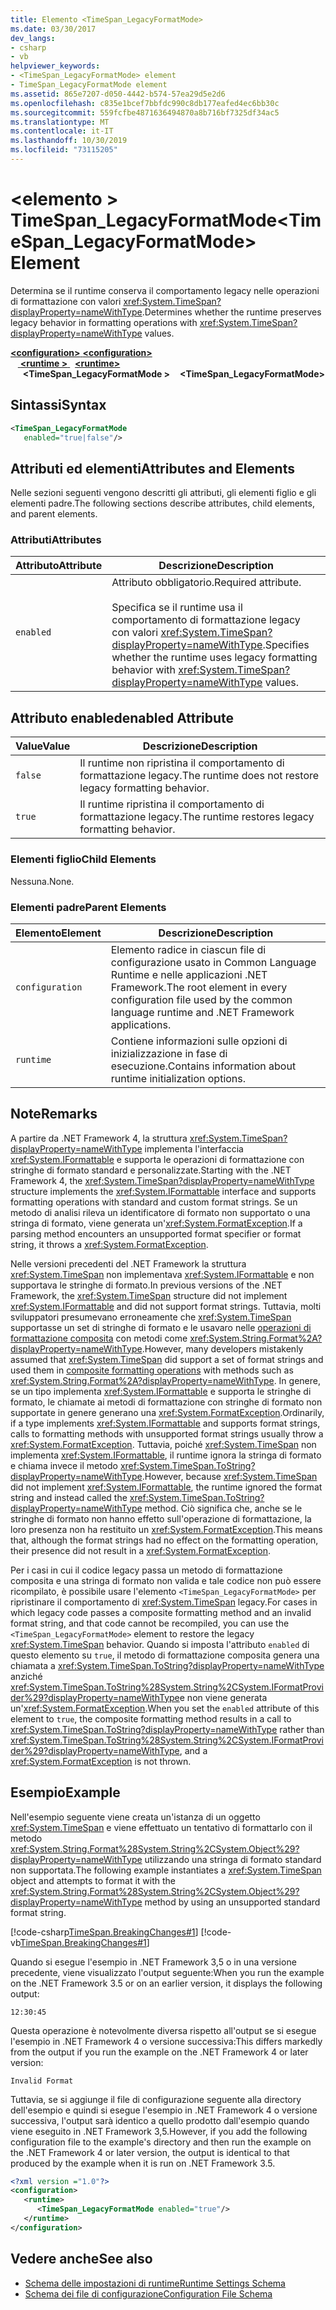 ```yaml
---
title: Elemento <TimeSpan_LegacyFormatMode>
ms.date: 03/30/2017
dev_langs:
- csharp
- vb
helpviewer_keywords:
- <TimeSpan_LegacyFormatMode> element
- TimeSpan_LegacyFormatMode element
ms.assetid: 865e7207-d050-4442-b574-57ea29d5e2d6
ms.openlocfilehash: c835e1bcef7bbfdc990c8db177eafed4ec6bb30c
ms.sourcegitcommit: 559fcfbe4871636494870a8b716bf7325df34ac5
ms.translationtype: MT
ms.contentlocale: it-IT
ms.lasthandoff: 10/30/2019
ms.locfileid: "73115205"
---
```

# <a name="timespan_legacyformatmode-element"></a><span data-ttu-id="48376-102">\<elemento > TimeSpan_LegacyFormatMode</span><span class="sxs-lookup"><span data-stu-id="48376-102">\<TimeSpan_LegacyFormatMode> Element</span></span>

<span data-ttu-id="48376-103">Determina se il runtime conserva il comportamento legacy nelle operazioni di formattazione con valori <xref:System.TimeSpan?displayProperty=nameWithType>.</span><span class="sxs-lookup"><span data-stu-id="48376-103">Determines whether the runtime preserves legacy behavior in formatting operations with <xref:System.TimeSpan?displayProperty=nameWithType> values.</span></span>

<span data-ttu-id="48376-104">[ **\<configuration>** ](../configuration-element.md)</span><span class="sxs-lookup"><span data-stu-id="48376-104">[**\<configuration>**](../configuration-element.md)</span></span>\
<span data-ttu-id="48376-105">&nbsp; &nbsp;[ **\<runtime >** ](runtime-element.md) </span><span class="sxs-lookup"><span data-stu-id="48376-105">&nbsp;&nbsp;[**\<runtime>**](runtime-element.md)</span></span>\
<span data-ttu-id="48376-106">&nbsp;&nbsp;&nbsp;&nbsp; **\<TimeSpan_LegacyFormatMode >**</span><span class="sxs-lookup"><span data-stu-id="48376-106">&nbsp;&nbsp;&nbsp;&nbsp;**\<TimeSpan_LegacyFormatMode>**</span></span>  

## <a name="syntax"></a><span data-ttu-id="48376-107">Sintassi</span><span class="sxs-lookup"><span data-stu-id="48376-107">Syntax</span></span>

```xml
<TimeSpan_LegacyFormatMode
   enabled="true|false"/>
```

## <a name="attributes-and-elements"></a><span data-ttu-id="48376-108">Attributi ed elementi</span><span class="sxs-lookup"><span data-stu-id="48376-108">Attributes and Elements</span></span>

<span data-ttu-id="48376-109">Nelle sezioni seguenti vengono descritti gli attributi, gli elementi figlio e gli elementi padre.</span><span class="sxs-lookup"><span data-stu-id="48376-109">The following sections describe attributes, child elements, and parent elements.</span></span>

### <a name="attributes"></a><span data-ttu-id="48376-110">Attributi</span><span class="sxs-lookup"><span data-stu-id="48376-110">Attributes</span></span>

|<span data-ttu-id="48376-111">Attributo</span><span class="sxs-lookup"><span data-stu-id="48376-111">Attribute</span></span>|<span data-ttu-id="48376-112">Descrizione</span><span class="sxs-lookup"><span data-stu-id="48376-112">Description</span></span>|
|---------------|-----------------|
|`enabled`|<span data-ttu-id="48376-113">Attributo obbligatorio.</span><span class="sxs-lookup"><span data-stu-id="48376-113">Required attribute.</span></span><br /><br /> <span data-ttu-id="48376-114">Specifica se il runtime usa il comportamento di formattazione legacy con valori <xref:System.TimeSpan?displayProperty=nameWithType>.</span><span class="sxs-lookup"><span data-stu-id="48376-114">Specifies whether the runtime uses legacy formatting behavior with <xref:System.TimeSpan?displayProperty=nameWithType> values.</span></span>|

## <a name="enabled-attribute"></a><span data-ttu-id="48376-115">Attributo enabled</span><span class="sxs-lookup"><span data-stu-id="48376-115">enabled Attribute</span></span>

|<span data-ttu-id="48376-116">Value</span><span class="sxs-lookup"><span data-stu-id="48376-116">Value</span></span>|<span data-ttu-id="48376-117">Descrizione</span><span class="sxs-lookup"><span data-stu-id="48376-117">Description</span></span>|
|-----------|-----------------|
|`false`|<span data-ttu-id="48376-118">Il runtime non ripristina il comportamento di formattazione legacy.</span><span class="sxs-lookup"><span data-stu-id="48376-118">The runtime does not restore legacy formatting behavior.</span></span>|
|`true`|<span data-ttu-id="48376-119">Il runtime ripristina il comportamento di formattazione legacy.</span><span class="sxs-lookup"><span data-stu-id="48376-119">The runtime restores legacy formatting behavior.</span></span>|

### <a name="child-elements"></a><span data-ttu-id="48376-120">Elementi figlio</span><span class="sxs-lookup"><span data-stu-id="48376-120">Child Elements</span></span>

<span data-ttu-id="48376-121">Nessuna.</span><span class="sxs-lookup"><span data-stu-id="48376-121">None.</span></span>

### <a name="parent-elements"></a><span data-ttu-id="48376-122">Elementi padre</span><span class="sxs-lookup"><span data-stu-id="48376-122">Parent Elements</span></span>

|<span data-ttu-id="48376-123">Elemento</span><span class="sxs-lookup"><span data-stu-id="48376-123">Element</span></span>|<span data-ttu-id="48376-124">Descrizione</span><span class="sxs-lookup"><span data-stu-id="48376-124">Description</span></span>|
|-------------|-----------------|
|`configuration`|<span data-ttu-id="48376-125">Elemento radice in ciascun file di configurazione usato in Common Language Runtime e nelle applicazioni .NET Framework.</span><span class="sxs-lookup"><span data-stu-id="48376-125">The root element in every configuration file used by the common language runtime and .NET Framework applications.</span></span>|
|`runtime`|<span data-ttu-id="48376-126">Contiene informazioni sulle opzioni di inizializzazione in fase di esecuzione.</span><span class="sxs-lookup"><span data-stu-id="48376-126">Contains information about runtime initialization options.</span></span>|

## <a name="remarks"></a><span data-ttu-id="48376-127">Note</span><span class="sxs-lookup"><span data-stu-id="48376-127">Remarks</span></span>

<span data-ttu-id="48376-128">A partire da .NET Framework 4, la struttura <xref:System.TimeSpan?displayProperty=nameWithType> implementa l'interfaccia <xref:System.IFormattable> e supporta le operazioni di formattazione con stringhe di formato standard e personalizzate.</span><span class="sxs-lookup"><span data-stu-id="48376-128">Starting with the .NET Framework 4, the <xref:System.TimeSpan?displayProperty=nameWithType> structure implements the <xref:System.IFormattable> interface and supports formatting operations with standard and custom format strings.</span></span> <span data-ttu-id="48376-129">Se un metodo di analisi rileva un identificatore di formato non supportato o una stringa di formato, viene generata un'<xref:System.FormatException>.</span><span class="sxs-lookup"><span data-stu-id="48376-129">If a parsing method encounters an unsupported format specifier or format string, it throws a <xref:System.FormatException>.</span></span>

<span data-ttu-id="48376-130">Nelle versioni precedenti del .NET Framework la struttura <xref:System.TimeSpan> non implementava <xref:System.IFormattable> e non supportava le stringhe di formato.</span><span class="sxs-lookup"><span data-stu-id="48376-130">In previous versions of the .NET Framework, the <xref:System.TimeSpan> structure did not implement <xref:System.IFormattable> and did not support format strings.</span></span> <span data-ttu-id="48376-131">Tuttavia, molti sviluppatori presumevano erroneamente che <xref:System.TimeSpan> supportasse un set di stringhe di formato e le usavaro nelle [operazioni di formattazione composita](../../../../standard/base-types/composite-formatting.md) con metodi come <xref:System.String.Format%2A?displayProperty=nameWithType>.</span><span class="sxs-lookup"><span data-stu-id="48376-131">However, many developers mistakenly assumed that <xref:System.TimeSpan> did support a set of format strings and used them in [composite formatting operations](../../../../standard/base-types/composite-formatting.md) with methods such as <xref:System.String.Format%2A?displayProperty=nameWithType>.</span></span> <span data-ttu-id="48376-132">In genere, se un tipo implementa <xref:System.IFormattable> e supporta le stringhe di formato, le chiamate ai metodi di formattazione con stringhe di formato non supportate in genere generano una <xref:System.FormatException>.</span><span class="sxs-lookup"><span data-stu-id="48376-132">Ordinarily, if a type implements <xref:System.IFormattable> and supports format strings, calls to formatting methods with unsupported format strings usually throw a <xref:System.FormatException>.</span></span> <span data-ttu-id="48376-133">Tuttavia, poiché <xref:System.TimeSpan> non implementa <xref:System.IFormattable>, il runtime ignora la stringa di formato e chiama invece il metodo <xref:System.TimeSpan.ToString?displayProperty=nameWithType>.</span><span class="sxs-lookup"><span data-stu-id="48376-133">However, because <xref:System.TimeSpan> did not implement <xref:System.IFormattable>, the runtime ignored the format string and instead called the <xref:System.TimeSpan.ToString?displayProperty=nameWithType> method.</span></span> <span data-ttu-id="48376-134">Ciò significa che, anche se le stringhe di formato non hanno effetto sull'operazione di formattazione, la loro presenza non ha restituito un <xref:System.FormatException>.</span><span class="sxs-lookup"><span data-stu-id="48376-134">This means that, although the format strings had no effect on the formatting operation, their presence did not result in a <xref:System.FormatException>.</span></span>

<span data-ttu-id="48376-135">Per i casi in cui il codice legacy passa un metodo di formattazione composita e una stringa di formato non valida e tale codice non può essere ricompilato, è possibile usare l'elemento `<TimeSpan_LegacyFormatMode>` per ripristinare il comportamento di <xref:System.TimeSpan> legacy.</span><span class="sxs-lookup"><span data-stu-id="48376-135">For cases in which legacy code passes a composite formatting method and an invalid format string, and that code cannot be recompiled, you can use the `<TimeSpan_LegacyFormatMode>` element to restore the legacy <xref:System.TimeSpan> behavior.</span></span> <span data-ttu-id="48376-136">Quando si imposta l'attributo `enabled` di questo elemento su `true`, il metodo di formattazione composita genera una chiamata a <xref:System.TimeSpan.ToString?displayProperty=nameWithType> anziché <xref:System.TimeSpan.ToString%28System.String%2CSystem.IFormatProvider%29?displayProperty=nameWithType>e non viene generata un'<xref:System.FormatException>.</span><span class="sxs-lookup"><span data-stu-id="48376-136">When you set the `enabled` attribute of this element to `true`, the composite formatting method results in a call to <xref:System.TimeSpan.ToString?displayProperty=nameWithType> rather than <xref:System.TimeSpan.ToString%28System.String%2CSystem.IFormatProvider%29?displayProperty=nameWithType>, and a <xref:System.FormatException> is not thrown.</span></span>

## <a name="example"></a><span data-ttu-id="48376-137">Esempio</span><span class="sxs-lookup"><span data-stu-id="48376-137">Example</span></span>

<span data-ttu-id="48376-138">Nell'esempio seguente viene creata un'istanza di un oggetto <xref:System.TimeSpan> e viene effettuato un tentativo di formattarlo con il metodo <xref:System.String.Format%28System.String%2CSystem.Object%29?displayProperty=nameWithType> utilizzando una stringa di formato standard non supportata.</span><span class="sxs-lookup"><span data-stu-id="48376-138">The following example instantiates a <xref:System.TimeSpan> object and attempts to format it with the <xref:System.String.Format%28System.String%2CSystem.Object%29?displayProperty=nameWithType> method by using an unsupported standard format string.</span></span>

[!code-csharp[TimeSpan.BreakingChanges#1](../../../../../samples/snippets/csharp/VS_Snippets_CLR/timespan.breakingchanges/cs/legacyformatmode1.cs#1)]
[!code-vb[TimeSpan.BreakingChanges#1](../../../../../samples/snippets/visualbasic/VS_Snippets_CLR/timespan.breakingchanges/vb/legacyformatmode1.vb#1)]

<span data-ttu-id="48376-139">Quando si esegue l'esempio in .NET Framework 3,5 o in una versione precedente, viene visualizzato l'output seguente:</span><span class="sxs-lookup"><span data-stu-id="48376-139">When you run the example on the .NET Framework 3.5 or on an earlier version, it displays the following output:</span></span>

```
12:30:45
```

<span data-ttu-id="48376-140">Questa operazione è notevolmente diversa rispetto all'output se si esegue l'esempio in .NET Framework 4 o versione successiva:</span><span class="sxs-lookup"><span data-stu-id="48376-140">This differs markedly from the output if you run the example on the .NET Framework 4 or later version:</span></span>

```
Invalid Format
```

<span data-ttu-id="48376-141">Tuttavia, se si aggiunge il file di configurazione seguente alla directory dell'esempio e quindi si esegue l'esempio in .NET Framework 4 o versione successiva, l'output sarà identico a quello prodotto dall'esempio quando viene eseguito in .NET Framework 3,5.</span><span class="sxs-lookup"><span data-stu-id="48376-141">However, if you add the following configuration file to the example's directory and then run the example on the .NET Framework 4 or later version, the output is identical to that produced by the example when it is run on .NET Framework 3.5.</span></span>

```xml
<?xml version ="1.0"?>
<configuration>
   <runtime>
      <TimeSpan_LegacyFormatMode enabled="true"/>
   </runtime>
</configuration>
```

## <a name="see-also"></a><span data-ttu-id="48376-142">Vedere anche</span><span class="sxs-lookup"><span data-stu-id="48376-142">See also</span></span>

- [<span data-ttu-id="48376-143">Schema delle impostazioni di runtime</span><span class="sxs-lookup"><span data-stu-id="48376-143">Runtime Settings Schema</span></span>](index.md)
- [<span data-ttu-id="48376-144">Schema dei file di configurazione</span><span class="sxs-lookup"><span data-stu-id="48376-144">Configuration File Schema</span></span>](../index.md)
